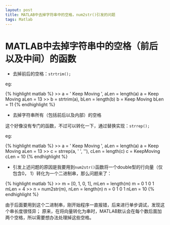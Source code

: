 ```yaml
---
layout: post
title: MATLAB中去掉字符串中的空格，num2str()引发的问题
tags: Matlab
---
```

# MATLAB中去掉字符串中的空格（前后以及中间）的函数
- 去掉前后的空格：`strtrim();`

eg:

{% highlight matlab %} 
	>> a = ' Keep Moving ', aLen = length(a)
	a =
	 Keep Moving
	aLen =
	    13
	>> b = strtrim(a), bLen = length(b)
	b =
	Keep Moving
	bLen =
	    11
{% endhighlight %}

- 去掉字符串所有（包括前后以及内部）的空格

这个好像没有专门的函数，不过可以转化一下，通过替换实现：`strrep();`

eg:

{% highlight matlab %} 
	>> a = ' Keep Moving ', aLen = length(a)
	a =
	 Keep Moving
	aLen =
	    13
	>> c = strrep(a, ' ', ''), cLen = length(c)
	c =
	KeepMoving
	cLen =
	    10
{% endhighlight %}

- 引发上述问题的原因是我要用到`num2str()`函数将一个double型的行向量（仅包含0， 1）转化为一个二进制串，那么问题来了：

{% highlight matlab %} 
	>> m = [0, 1, 0, 1], mLen = length(m)
	m =
	     0     1     0     1
	mLen =
	     4
	>> n = num2str(m), nLen = length(n)
	n =
	0  1  0  1
	nLen =
	    10
{% endhighlight %}

由于后面要用到这个二进制串，刚开始程序一直报错，后来进行单步调试，发现这个串长度很怪异；
原来，在将向量转化为串时，MATLAB默认会在每个数后面加两个空格，所以需要想办法处理掉这些空格。
